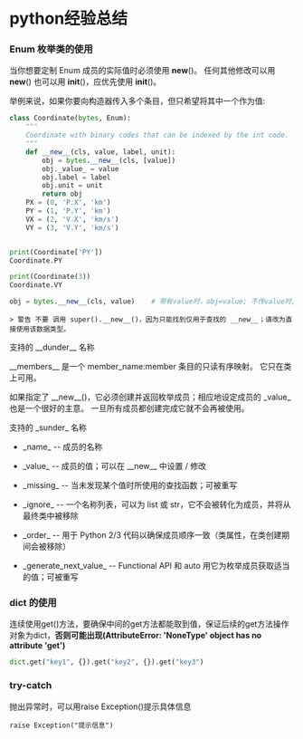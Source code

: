 # python经验总结
### Enum 枚举类的使用

当你想要定制 Enum 成员的实际值时必须使用 __new__()。 任何其他修改可以用 __new__() 也可以用 __init__()，应优先使用 __init__()。

举例来说，如果你要向构造器传入多个条目，但只希望将其中一个作为值:

``` python
class Coordinate(bytes, Enum):
    """
    Coordinate with binary codes that can be indexed by the int code.
    """
    def __new__(cls, value, label, unit):
        obj = bytes.__new__(cls, [value])
        obj._value_ = value
        obj.label = label
        obj.unit = unit
        return obj
    PX = (0, 'P.X', 'km')
    PY = (1, 'P.Y', 'km')
    VX = (2, 'V.X', 'km/s')
    VY = (3, 'V.Y', 'km/s')


print(Coordinate['PY'])
Coordinate.PY

print(Coordinate(3))
Coordinate.VY

obj = bytes.__new__(cls, value)    # 带有value时，obj=value; 不传value时,obj=""
```
```
> 警告 不要 调用 super().__new__()，因为只能找到仅用于查找的 __new__；请改为直接使用该数据类型。
```
支持的 \_\_dunder__ 名称

\_\_members__ 是一个 member\_name:member 条目的只读有序映射。 它只在类上可用。

如果指定了 \_\_new__()，它必须创建并返回枚举成员；相应地设定成员的 \_value_ 也是一个很好的主意。 一旦所有成员都创建完成它就不会再被使用。

支持的 \_sunder_ 名称
 - \_name_ -- 成员的名称

 - \_value_ -- 成员的值；可以在 \_\_new__ 中设置 / 修改

 - \_missing_ -- 当未发现某个值时所使用的查找函数；可被重写

 - \_ignore_ -- 一个名称列表，可以为 list 或 str，它不会被转化为成员，并将从最终类中被移除

 - \_order_ -- 用于 Python 2/3 代码以确保成员顺序一致（类属性，在类创建期间会被移除）

 - \_generate\_next\_value\_ -- Functional API 和 auto 用它为枚举成员获取适当的值；可被重写

### dict 的使用
连续使用get()方法，要确保中间的get方法都能取到值，保证后续的get方法操作对象为dict，**否则可能出现(AttributeError: 'NoneType' object has no attribute 'get')**
``` python
dict.get("key1", {}).get("key2", {}).get("key3")
```


### try-catch
抛出异常时，可以用raise Exception()提示具体信息
```
raise Exception("提示信息")
```
